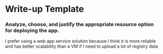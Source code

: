 # Write-up Template

### Analyze, choose, and justify the appropriate resource option for deploying the app.

I prefer using a web app service solution because I think it is more reliable and has better scalability than a VM if I need to upload a lot of registry data

